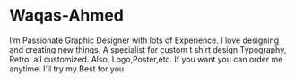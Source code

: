# Waqas-Ahmed
I’m Passionate Graphic Designer with lots of Experience. I love designing and creating new things. A specialist for custom t shirt design Typography, Retro, all customized. Also, Logo,Poster,etc. If you want you can order me anytime. I’ll try my Best for you
